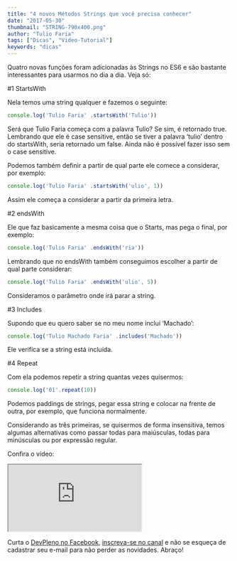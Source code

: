 ```yaml
---
title: "4 novos Métodos Strings que você precisa conhecer"
date: "2017-05-30"
thumbnail: "STRING-790x400.png"
author: "Tulio Faria"
tags: ["Dicas", "Video-Tutorial"]
keywords: "dicas"
---
```



Quatro novas funções foram adicionadas às Strings no ES6 e são bastante interessantes para usarmos no dia a dia. Veja só:

 

#1 StartsWith

Nela temos uma string qualquer e fazemos o seguinte:

```js {numberLines: true}
console.log('Tulio Faria' .startsWith('Tulio'))
```

Será que Tulio Faria começa com a palavra Tulio? Se sim, é retornado true. Lembrando que ele é case sensitive, então se tiver a palavra ‘tulio’ dentro do startsWith, seria retornado um false. Ainda não é possível fazer isso sem o case sensitive.

Podemos também definir a partir de qual parte ele comece a considerar, por exemplo:

```js {numberLines: true}
console.log('Tulio Faria' .startsWith('ulio', 1))
```

Assim ele começa a considerar a partir da primeira letra.

 

#2 endsWith

Ele que faz basicamente a mesma coisa que o Starts, mas pega o final, por exemplo:

```js {numberLines: true}
console.log('Tulio Faria' .endsWith('ria'))
```

Lembrando que no endsWith também conseguimos escolher a partir de qual parte considerar:

```js {numberLines: true}
console.log('Tulio Faria' .endsWith('ulio', 5))
```

Consideramos o parâmetro onde irá parar a string.

 

#3 Includes

Supondo que eu quero saber se no meu nome inclui ‘Machado’:

```js {numberLines: true}
console.log('Tulio Machado Faria' .includes('Machado'))
```

Ele verifica se a string está incluída.

 

#4 Repeat

Com ela podemos repetir a string quantas vezes quisermos:
```js {numberLines: true}
console.log('01'.repeat(10))
```

Podemos paddings de strings, pegar essa string e colocar na frente de outra, por exemplo, que funciona normalmente.

Considerando as três primeiras, se quisermos de forma insensitiva, temos algumas alternativas como passar todas para maiúsculas, todas para minúsculas ou por expressão regular.

 

Confira o vídeo:


<div class="embed-responsive embed-responsive-16by9">
 <iframe class="embed-responsive-item" src="https://www.youtube.com/embed/CuR966gt1CU" allowfullscreen></iframe>
  </div>

 Curta o [DevPleno no Facebook](https://www.facebook.com/devpleno), [inscreva-se no canal](https://www.youtube.com/devplenocom) e não se esqueça de cadastrar seu e-mail para não perder as novidades. Abraço!